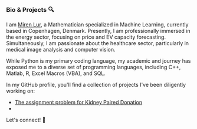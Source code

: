 ### Bio & Projects 🔍

I am [Miren Lur](https://www.linkedin.com/in/mirenlurbarquintorre/), a Mathematician specialized in Machine Learning, currently based in Copenhagen, Denmark. Presently, I am professionally immersed in the energy sector, focusing on price and EV capacity forecasting. Simultaneously, I am passionate about the healthcare sector, particularly in medical image analysis and computer vision.


While Python is my primary coding language, my academic and journey has exposed me to a diverse set of programming languages, including C++, Matlab, R, Excel Macros (VBA), and SQL.


In my GitHub profile, you'll find a collection of projects I've been diligently working on:
- [The assignment problem for Kidney Paired Donation](https://github.com/MirenLurBarquin/Kidney-Paired-Donation)
- 

Let's connect! 🚀

